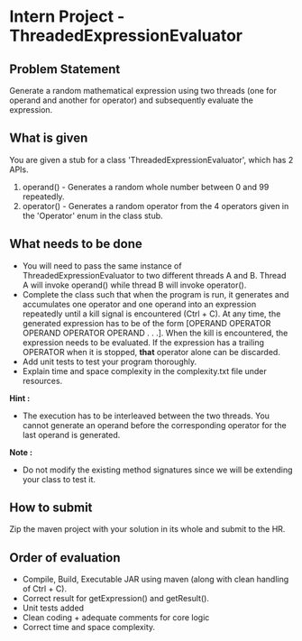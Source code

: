 # Intern Project - ThreadedExpressionEvaluator

## Problem Statement
Generate a random mathematical expression using two threads (one for operand 
and another for operator) and subsequently evaluate the expression. 

## What is given
You are given a stub for a class 'ThreadedExpressionEvaluator', which has 2 
APIs.

1. operand() - Generates a random whole number between 0 and 99 repeatedly.
2. operator() - Generates a random operator from the 4 operators given in the
 'Operator' enum in the class stub.

## What needs to be done

- You will need to pass the same instance of ThreadedExpressionEvaluator to two
different threads A and B. Thread A will invoke operand() while thread B will 
invoke operator(). 
- Complete the class such that when the program is run, 
it generates and accumulates one operator and one operand into an 
expression repeatedly until a kill signal is encountered (Ctrl + C). 
At any time, the generated expression has to be of the form [OPERAND OPERATOR
 OPERAND OPERATOR OPERAND . . .]. When the kill is encountered, the expression
  needs to be evaluated. If the expression has a trailing OPERATOR when it is 
  stopped, **that** operator alone can be discarded.
- Add unit tests to test your program thoroughly.
- Explain time and space complexity in the complexity.txt file under resources.

**Hint :**
- The execution has to be interleaved between the two threads. You cannot 
generate an operand before the corresponding operator for the last operand is 
generated.

**Note :**
- Do not modify the existing method signatures since we will be 
extending your class to test it. 

## How to submit
Zip the maven project with your solution in its whole and submit to the HR.

## Order of evaluation
- Compile, Build, Executable JAR using maven (along with clean handling of Ctrl + C).
- Correct result for getExpression() and getResult(). 
- Unit tests added
- Clean coding + adequate comments for core logic
- Correct time and space complexity.
